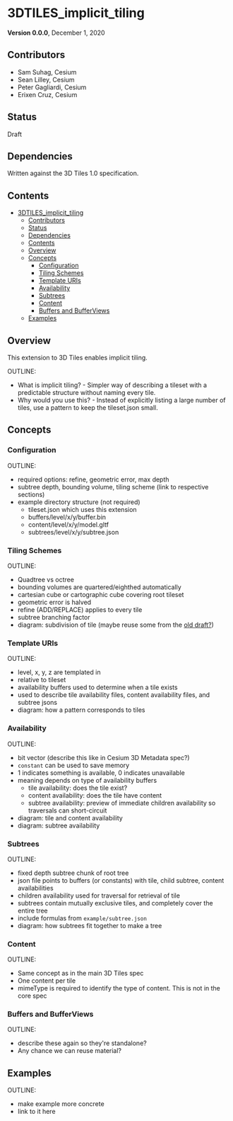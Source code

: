 # 3DTILES_implicit_tiling

**Version 0.0.0**, December 1, 2020

## Contributors

* Sam Suhag, Cesium
* Sean Lilley, Cesium
* Peter Gagliardi, Cesium
* Erixen Cruz, Cesium

## Status

Draft

## Dependencies

Written against the 3D Tiles 1.0 specification.

## Contents

- [3DTILES_implicit_tiling](#3dtiles_implicit_tiling)
  - [Contributors](#contributors)
  - [Status](#status)
  - [Dependencies](#dependencies)
  - [Contents](#contents)
  - [Overview](#overview)
  - [Concepts](#concepts)
    - [Configuration](#configuration)
    - [Tiling Schemes](#tiling-schemes)
    - [Template URIs](#template-uris)
    - [Availability](#availability)
    - [Subtrees](#subtrees)
    - [Content](#content)
    - [Buffers and BufferViews](#buffers-and-bufferviews)
  - [Examples](#examples)

## Overview

This extension to 3D Tiles enables implicit tiling. 

OUTLINE:
- What is implicit tiling? - Simpler way of describing a tileset with a predictable structure without naming every tile.
- Why would you use this? - Instead of explicitly listing a large number of tiles, use a pattern to keep the tileset.json small.

## Concepts

### Configuration

OUTLINE:
- required options: refine, geometric error, max depth
- subtree depth, bounding volume, tiling scheme (link to respective sections)
- example directory structure (not required)
  - tileset.json which uses this extension
  - buffers/level/x/y/buffer.bin
  - content/level/x/y/model.gltf
  - subtrees/level/x/y/subtree.json

### Tiling Schemes

OUTLINE:
- Quadtree vs octree
- bounding volumes are quartered/eighthed automatically
- cartesian cube or cartographic cube covering root tileset
- geometric error is halved
- refine (ADD/REPLACE) applies to every tile
- subtree branching factor
- diagram: subdivision of tile (maybe reuse some from the [old draft?](https://github.com/CesiumGS/3d-tiles/tree/3DTILES_implicit_tiling/extensions/3DTILES_implicit_tiling))

### Template URIs

OUTLINE:
- level, x, y, z are templated in
- relative to tileset
- availability buffers used to determine when a tile exists
- used to describe tile availability files, content availability files, and subtree jsons
- diagram: how a pattern corresponds to tiles

### Availability

OUTLINE:
- bit vector (describe this like in Cesium 3D Metadata spec?)
- `constant` can be used to save memory
- 1 indicates something is available, 0 indicates unavailable
- meaning depends on type of availability buffers
  - tile availability: does the tile exist?
  - content availability: does the tile have content
  - subtree availability: preview of immediate children availability so traversals can short-circuit
- diagram: tile and content availability
- diagram: subtree availability

### Subtrees

OUTLINE:
- fixed depth subtree chunk of root tree
- json file points to buffers (or constants) with tile, child subtree, content availabilities
- children availability used for traversal for retrieval of tile
- subtrees contain mutually exclusive tiles, and completely cover the entire tree
- include formulas from `example/subtree.json`
- diagram: how subtrees fit together to make a tree

### Content

OUTLINE:
- Same concept as in the main 3D Tiles spec
- One content per tile
- mimeType is required to identify the type of content. This is not in the core spec

### Buffers and BufferViews

OUTLINE:
- describe these again so they're standalone?
- Any chance we can reuse material?

## Examples

OUTLINE:
- make example more concrete
- link to it here